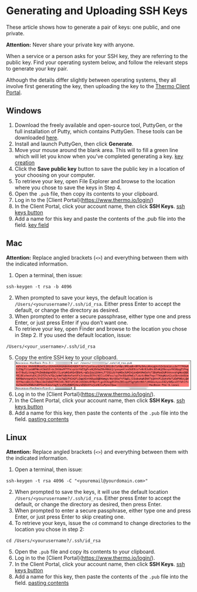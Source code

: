 # Generating and Uploading SSH Keys
These article shows how to generate a pair of keys: one public, and one private. 

**Attention:** Never share your private key with anyone. 

When a service or a person asks for your SSH key, they are referring to the public key. Find your operating system below, and follow the relevant steps to generate your key pair.

Although the details differ slightly between operating systems, they all involve first generating the key, then uploading the key to the [Thermo Client Portal](https://www.thermo.io/login/).
## Windows
1. Download the freely available and open-source tool, PuttyGen, or the full installation of Putty, which contains PuttyGen. These tools can be downloaded [here](https://www.chiark.greenend.org.uk/~sgtatham/putty/latest.html).
2. Install and launch PuttyGen, then click **Generate**.
3. Move your mouse around the blank area. This will to fill a green line which will let you know when you've completed generating a key.
[key creation](https://github.com/thermoio/docs/blob/master/images/placeholder.png)
4. Click the **Save public key** button to save the public key in a location of your choosing on your computer.
5. To retrieve your key, open File Explorer and browse to the location where you chose to save the keys in Step 4.
6. Open the `.pub` file, then copy its contents to your clipboard.
7. Log in to the [Client Portal}(https://www.thermo.io/login/)
8. In the Client Portal, click your account name, then click **SSH Keys**.
[ssh keys button](https://github.com/thermoio/docs/blob/master/images/placeholder.png)
9. Add a name for this key and paste the contents of the .pub file into the field.
[key field](https://github.com/thermoio/docs/blob/master/images/placeholder.png)
## Mac
**Attention:** Replace angled brackets (`<>`) and everything between them with the indicated information.
1. Open a terminal, then issue:
```
ssh-keygen -t rsa -b 4096 
```
2. When prompted to save your keys, the default location is `/Users/<yourusername?/.ssh/id_rsa`. Either press Enter to accept the default, or change the directory as desired. 
3. When prompted to enter a secure passphrase, either type one and press Enter, or just press Enter if you don’t want one. 
4. To retrieve your key, open Finder and browse to the location you chose in Step 2. If you used the default location, issue:
```
/Users/<your_username>/.ssh/id_rsa
```
5. Copy the entire SSH key to your clipboard.
![ssh key](https://github.com/jasondobry/docs/blob/master/images/generating-and-uploading-ssh-keys/2017-11-02_14-53-39.png)
6. Log in to the [Client Portal}(https://www.thermo.io/login/).
7. In the Client Portal, click your account name, then click **SSH Keys**.
[ssh keys button](https://github.com/thermoio/docs/blob/master/images/placeholder.png)
8. Add a name for this key, then paste the contents of the `.pub` file into the field.
[pasting contents](https://github.com/thermoio/docs/blob/master/images/placeholder.png)
## Linux
**Attention:** Replace angled brackets (`<>`) and everything between them with the indicated information.
1. Open a terminal, then issue:
```
ssh-keygen -t rsa 4096 -C "<youremail@yourdomain.com>" 
```
2. When prompted to save the keys, it will use the default location `/Users/<yourusername?/.ssh/id_rsa`. Either press Enter to accept the default, or change the directory as desired, then press Enter.
3. When prompted to enter a secure passphrase, either type one and press Enter, or just press Enter to skip creating one.
4. To retrieve your keys, issue the `cd` command to change directories to the location you chose in step 2:
```
cd /Users/<yourusername?/.ssh/id_rsa
```
5. Open the `.pub` file and copy its contents to your clipboard.
6. Log in to the [Client Portal}(https://www.thermo.io/login/).
7. In the Client Portal, click your account name, then click **SSH Keys**.
[ssh keys button](https://github.com/thermoio/docs/blob/master/images/placeholder.png)
8. Add a name for this key, then paste the contents of the `.pub` file into the field.
[pasting contents](https://github.com/thermoio/docs/blob/master/images/placeholder.png)
